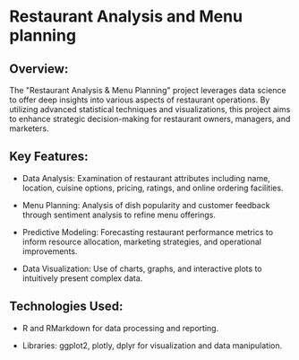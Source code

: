 # Restaurant Analysis and Menu planning
## Overview:
The "Restaurant Analysis & Menu Planning" project leverages data science to offer deep insights into various aspects of restaurant operations. By utilizing advanced statistical techniques and visualizations, this project aims to enhance strategic decision-making for restaurant owners, managers, and marketers.

## Key Features:
* Data Analysis: Examination of restaurant attributes including name, location, cuisine options, pricing, ratings, and online ordering facilities.

* Menu Planning: Analysis of dish popularity and customer feedback through sentiment analysis to refine menu offerings.

* Predictive Modeling: Forecasting restaurant performance metrics to inform resource allocation, marketing strategies, and operational improvements.

* Data Visualization: Use of charts, graphs, and interactive plots to intuitively present complex data.

## Technologies Used:
* R and RMarkdown for data processing and reporting.

* Libraries: ggplot2, plotly, dplyr for visualization and data manipulation.
